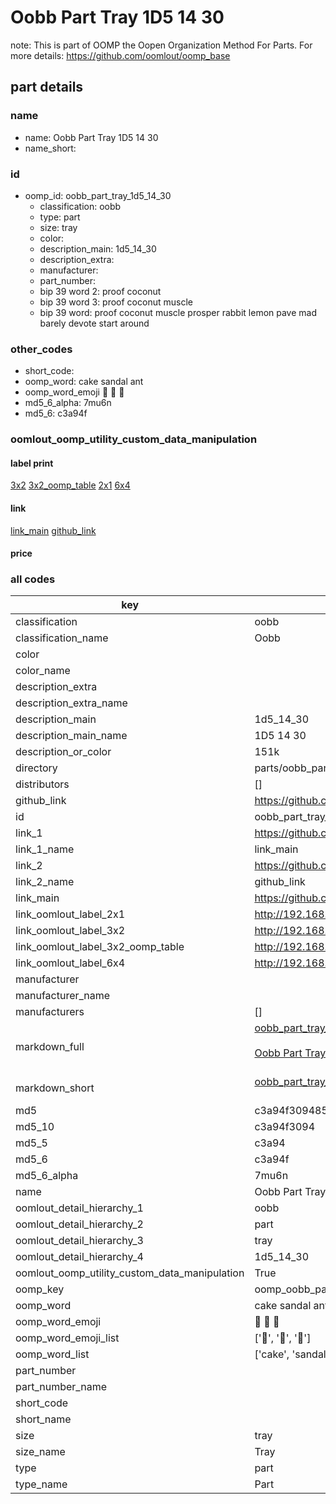 # Oobb Part Tray 1D5 14 30  

note: This is part of OOMP the Oopen Organization Method For Parts. For more details: https://github.com/oomlout/oomp_base

##  part details





### name
* name: Oobb Part Tray 1D5 14 30
* name_short: 
### id
* oomp_id: oobb_part_tray_1d5_14_30
  * classification: oobb
  * type: part
  * size: tray
  * color: 
  * description_main: 1d5_14_30
  * description_extra: 
  * manufacturer: 
  * part_number: 
  * bip 39 word 2: proof coconut
  * bip 39 word 3: proof coconut muscle
  * bip 39 word: proof coconut muscle prosper rabbit lemon pave mad barely devote start around

### other_codes
* short_code: 
* oomp_word: cake sandal ant
* oomp_word_emoji :cake: :sandal: :ant:
* md5_6_alpha: 7mu6n
* md5_6: c3a94f






### oomlout_oomp_utility_custom_data_manipulation
#### label print
[3x2](http://192.168.1.245:1112/?label=oomp%207mu6n)
[3x2_oomp_table](http://192.168.1.107:1112/?label=oomp%207mu6n)
[2x1](http://192.168.1.242:1112/?label=oomp%207mu6n)
[6x4](http://192.168.1.55:1112/?label=oomp%207mu6n)    

#### link

[link_main](https://github.com/oomlout/oomlout_oomp_current_version_messy/tree/main/parts/oobb_part_tray_1d5_14_30) [github_link](https://github.com/oomlout/oomlout_oomp_part_src/tree/main/parts/oobb_part_tray_1d5_14_30)                             

#### price







### all codes 
| key | value |  
| --- | --- |  
| classification | oobb |  
| classification_name | Oobb |  
| color |  |  
| color_name |  |  
| description_extra |  |  
| description_extra_name |  |  
| description_main | 1d5_14_30 |  
| description_main_name | 1D5 14 30 |  
| description_or_color | 151k |  
| directory | parts/oobb_part_tray_1d5_14_30 |  
| distributors | [] |  
| github_link | https://github.com/oomlout/oomlout_oomp_part_src/tree/main/parts/oobb_part_tray_1d5_14_30 |  
| id | oobb_part_tray_1d5_14_30 |  
| link_1 | https://github.com/oomlout/oomlout_oomp_current_version_messy/tree/main/parts/oobb_part_tray_1d5_14_30 |  
| link_1_name | link_main |  
| link_2 | https://github.com/oomlout/oomlout_oomp_part_src/tree/main/parts/oobb_part_tray_1d5_14_30 |  
| link_2_name | github_link |  
| link_main | https://github.com/oomlout/oomlout_oomp_current_version_messy/tree/main/parts/oobb_part_tray_1d5_14_30 |  
| link_oomlout_label_2x1 | http://192.168.1.242:1112/?label=oomp%207mu6n |  
| link_oomlout_label_3x2 | http://192.168.1.245:1112/?label=oomp%207mu6n |  
| link_oomlout_label_3x2_oomp_table | http://192.168.1.107:1112/?label=oomp%207mu6n |  
| link_oomlout_label_6x4 | http://192.168.1.55:1112/?label=oomp%207mu6n |  
| manufacturer |  |  
| manufacturer_name |  |  
| manufacturers | [] |  
| markdown_full | [oobb_part_tray_1d5_14_30](https://github.com/oomlout/oomlout_oomp_current_version_messy/tree/main/parts/oobb_part_tray_1d5_14_30)<br>[](https://github.com/oomlout/oomlout_oomp_current_version_messy/tree/main/parts/oobb_part_tray_1d5_14_30)<br>[Oobb Part Tray 1D5 14 30](https://github.com/oomlout/oomlout_oomp_current_version_messy/tree/main/parts/oobb_part_tray_1d5_14_30)<br><br> |  
| markdown_short | [oobb_part_tray_1d5_14_30](https://github.com/oomlout/oomlout_oomp_current_version_messy/tree/main/parts/oobb_part_tray_1d5_14_30)<br><br> |  
| md5 | c3a94f309485b431ff581ac9230b3d62 |  
| md5_10 | c3a94f3094 |  
| md5_5 | c3a94 |  
| md5_6 | c3a94f |  
| md5_6_alpha | 7mu6n |  
| name | Oobb Part Tray 1D5 14 30 |  
| oomlout_detail_hierarchy_1 | oobb |  
| oomlout_detail_hierarchy_2 | part |  
| oomlout_detail_hierarchy_3 | tray |  
| oomlout_detail_hierarchy_4 | 1d5_14_30 |  
| oomlout_oomp_utility_custom_data_manipulation | True |  
| oomp_key | oomp_oobb_part_tray_1d5_14_30 |  
| oomp_word | cake sandal ant |  
| oomp_word_emoji | :cake: :sandal: :ant: |  
| oomp_word_emoji_list | [':cake:', ':sandal:', ':ant:'] |  
| oomp_word_list | ['cake', 'sandal', 'ant'] |  
| part_number |  |  
| part_number_name |  |  
| short_code |  |  
| short_name |  |  
| size | tray |  
| size_name | Tray |  
| type | part |  
| type_name | Part |  
